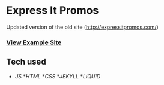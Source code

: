 # Express It Promos
Updated version of the old site (http://expressitpromos.com/)

### [View Example Site](https://expressitpromos.bowtied.io/)

## Tech used
* _JS_
*_HTML_
*_CSS_
*_JEKYLL_
*_LIQUID_


